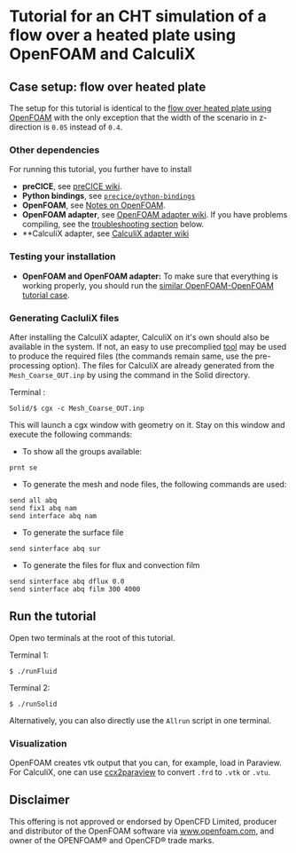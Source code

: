 # Tutorial for an CHT simulation of a flow over a heated plate using OpenFOAM and CalculiX

## Case setup: flow over heated plate

The setup for this tutorial is identical to the [flow over heated plate using OpenFOAM](https://github.com/precice/openfoam-adapter/wiki/Tutorial-for-CHT:-Flow-over-a-heated-plate#case-setup) with the only exception that the width of the scenario in z-direction is `0.05` instead of `0.4`. 



### Other dependencies

For running this tutorial, you further have to install

* **preCICE**, see [preCICE wiki](https://github.com/precice/precice/wiki/Building).
* **Python bindings**, see [`precice/python-bindings`](https://github.com/precice/python-bindings)
* **OpenFOAM**, see [Notes on OpenFOAM](https://github.com/precice/openfoam-adapter/wiki/Notes-on-OpenFOAM).
* **OpenFOAM adapter**, see [OpenFOAM adapter wiki](https://github.com/precice/openfoam-adapter/wiki/Building). If you have problems compiling, see the [troubleshooting section](https://github.com/precice/precice/wiki/CHT-with-OpenFOAM-and-FEniCS#troubleshooting) below.
* **CalculiX adapter, see [CalculiX adapter wiki](https://github.com/precice/calculix-adapter/wiki)


### Testing your installation

* **OpenFOAM and OpenFOAM adapter:** To make sure that everything is working properly, you should run the [similar OpenFOAM-OpenFOAM tutorial case](https://github.com/precice/openfoam-adapter/wiki/Tutorial-for-CHT:-Flow-over-a-heated-plate).

### Generating CacluliX files
After installing the CalculiX adapter, CalculiX on it's own should also be available in the system. If not, an easy to use precomplied [tool](http://www.calculixforwin.com/) may be used to produce the required files (the commands remain same, use the pre-processing option).
The files for CalculiX are already generated from the `Mesh_Coarse_OUT.inp` by using the command in the Solid directory.

Terminal  :
```
Solid/$ cgx -c Mesh_Coarse_OUT.inp
```

This will launch a cgx window with geometry on it. Stay on this window and execute the following commands:

* To show all the groups available:

```
prnt se
```

* To generate the mesh and node files, the following commands are used:

```
send all abq
send fix1 abq nam
send interface abq nam
```

* To generate the surface file

```
send sinterface abq sur
```

* To generate the files for flux and convection film

```
send sinterface abq dflux 0.0
send sinterface abq film 300 4000
```

## Run the tutorial

Open two terminals at the root of this tutorial.

Terminal 1:
```
$ ./runFluid
```

Terminal 2:
```
$ ./runSolid
```

Alternatively, you can also directly use the `Allrun` script in one terminal. 

### Visualization

OpenFOAM creates vtk output that you can, for example, load in Paraview. For CalculiX, one can use [ccx2paraview](https://github.com/calculix/ccx2paraview) to convert `.frd` to `.vtk` or `.vtu`.


## Disclaimer

This offering is not approved or endorsed by OpenCFD Limited, producer and distributor of the OpenFOAM software via www.openfoam.com, and owner of the OPENFOAM® and OpenCFD® trade marks.
